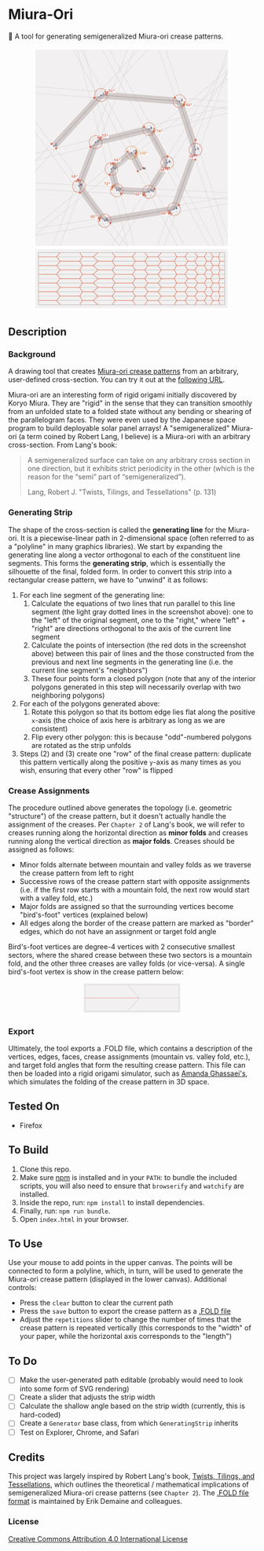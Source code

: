 # Miura-Ori
📜 A tool for generating semigeneralized Miura-ori crease patterns.

<p align="center">
  <img src="https://raw.githubusercontent.com/mwalczyk/cp/master/screenshots/screenshot.png" alt="screenshot" width="400" height="auto"/>
</p>

## Description
### Background
A drawing tool that creates [Miura-ori crease patterns](https://en.wikipedia.org/wiki/Miura_fold) from an arbitrary, user-defined cross-section. You can try it out at the [following URL](https://mwalczyk.github.io/miura-ori/).

Miura-ori are an interesting form of rigid origami initially discovered by Koryo Miura. They are "rigid" in the sense that they can transition smoothly from an unfolded state to a folded state without any bending or shearing of the parallelogram faces. They were even used by the Japanese space program to build deployable solar panel arrays! A "semigeneralized" Miura-ori (a term coined by Robert Lang, I believe) is a Miura-ori with an arbitrary cross-section. From Lang's book:

> A semigeneralized surface can take on any arbitrary cross section in one direction, but it exhibits strict periodicity in the other
(which is the reason  for the “semi” part of “semigeneralized”). 
>
> Lang, Robert J. "Twists, Tilings, and Tessellations" (p. 131)

### Generating Strip
The shape of the cross-section is called the **generating line** for the Miura-ori. It is a piecewise-linear path in 2-dimensional space (often referred to as a "polyline" in many graphics libraries). We start by expanding the generating line along a vector orthogonal to each of the constituent line segments. This forms the **generating strip**, which is essentially the silhouette of the final, folded form. In order to convert this strip into a rectangular crease pattern, we have to "unwind" it as follows:

1. For each line segment of the generating line:
    1. Calculate the equations of two lines that run parallel to this line segment (the light gray dotted lines in the screenshot above): one to the "left" of the original segment, one to the "right," where "left" + "right" are directions orthogonal to the axis of the current line segment
    2. Calculate the points of intersection (the red dots in the screenshot above) between this pair of lines and the those constructed from the previous and next line segments in the generating line (i.e. the current line segment's "neighbors")
    3. These four points form a closed polygon (note that any of the interior polygons generated in this step will necessarily overlap with two neighboring polygons)
2. For each of the polygons generated above:
    1. Rotate this polygon so that its bottom edge lies flat along the positive `x`-axis (the choice of axis here is arbitrary as long as we are consistent)
    2. Flip every other polygon: this is because "odd"-numbered polygons are rotated as the strip unfolds
3. Steps (2) and (3) create one "row" of the final crease pattern: duplicate this pattern vertically along the positive `y`-axis as many times as you wish, ensuring that every other "row" is flipped

### Crease Assignments
The procedure outlined above generates the topology (i.e. geometric "structure") of the crease pattern, but it doesn't actually handle the assignment of the creases. Per `Chapter 2` of Lang's book, we will refer to creases running along the horizontal direction as **minor folds** and creases running along the vertical direction as **major folds**. Creases should be assigned as follows:
- Minor folds alternate between mountain and valley folds as we traverse the crease pattern from left to right
- Successive rows of the crease pattern start with opposite assignments (i.e. if the first row starts with a mountain fold, the next row would start with a valley fold, etc.)
- Major folds are assigned so that the surrounding vertices become "bird's-foot" vertices (explained below)
- All edges along the border of the crease pattern are marked as "border" edges, which do not have an assignment or target fold angle

Bird's-foot vertices are degree-4 vertices with 2 consecutive smallest sectors, where the shared crease between these two sectors is a mountain fold, and the other three creases are valley folds (or vice-versa). A single bird's-foot vertex is show in the crease pattern below:

<p align="center">
  <img src="https://raw.githubusercontent.com/mwalczyk/cp/master/screenshots/birds_foot_vertex.png" alt="screenshot" width="200" height="auto"/>
</p>

### Export
Ultimately, the tool exports a .FOLD file, which contains a description of the vertices, edges, faces, crease assignments (mountain vs. valley fold, etc.), and target fold angles that form the resulting crease pattern. This file can then be loaded into a rigid origami simulator, such as [Amanda Ghassaei's](http://apps.amandaghassaei.com/OrigamiSimulator/), which simulates the folding of the crease pattern in 3D space. 

## Tested On
- Firefox

## To Build
1. Clone this repo.
2. Make sure [npm](https://www.npmjs.com/) is installed and in your `PATH`: to bundle the included scripts, you will also need to ensure that `browserify` and `watchify` are installed.
3. Inside the repo, run: `npm install` to install dependencies.
4. Finally, run: `npm run bundle`.
5. Open `index.html` in your browser.

## To Use
Use your mouse to add points in the upper canvas. The points will be connected to form a polyline, which, in turn, will be used to generate the Miura-ori crease pattern (displayed in the lower canvas). Additional controls:
- Press the `clear` button to clear the current path
- Press the `save` button to export the crease pattern as a [.FOLD file](https://github.com/edemaine/fold)
- Adjust the `repetitions` slider to change the number of times that the crease pattern is repeated vertically (this corresponds to the "width" of your paper, while the horizontal axis corresponds to the "length")

## To Do
- [ ] Make the user-generated path editable (probably would need to look into some form of SVG rendering)
- [ ] Create a slider that adjusts the strip width
- [ ] Calculate the shallow angle based on the strip width (currently, this is hard-coded)
- [ ] Create a `Generator` base class, from which `GeneratingStrip` inherits
- [ ] Test on Explorer, Chrome, and Safari

## Credits
This project was largely inspired by Robert Lang's book, [Twists, Tilings, and Tessellations](https://langorigami.com/publication/twists-tilings-and-tessellations-mathematical-methods-for-geometric-origami/), which outlines the theoretical / mathematical implications of semigeneralized Miura-ori crease patterns (see `Chapter 2`). The [.FOLD file format](https://github.com/edemaine/fold) is maintained by Erik Demaine and colleagues.

### License
[Creative Commons Attribution 4.0 International License](https://creativecommons.org/licenses/by/4.0/)

